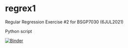 # regrex1
Regular Regression Exercise #2 for BSGP7030 (6JUL2021)

Python script

[![Binder](https://mybinder.org/badge_logo.svg)](https://mybinder.org/v2/gh/Ellyssa-Sherman/regrex1_Python_script.git/HEAD)
